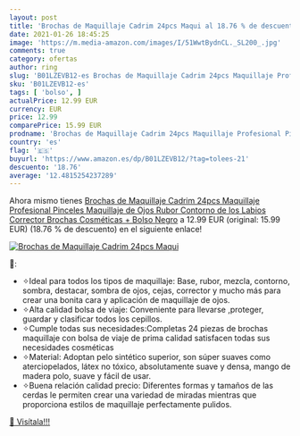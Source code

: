 ```yaml
---
layout: post
title: 'Brochas de Maquillaje Cadrim 24pcs Maqui al 18.76 % de descuento'
date: 2021-01-26 18:45:25
image: 'https://m.media-amazon.com/images/I/51WwtBydnCL._SL200_.jpg'
comments: true
category: ofertas
author: ring
slug: 'B01LZEVB12-es Brochas de Maquillaje Cadrim 24pcs Maquillaje Profesional...'
sku: 'B01LZEVB12-es'
tags: [ 'bolso', ]
actualPrice: 12.99 EUR
currency: EUR
price: 12.99
comparePrice: 15.99 EUR
prodname: 'Brochas de Maquillaje Cadrim 24pcs Maquillaje Profesional Pinceles Maquillaje de Ojos Rubor Contorno de los Labios Corrector Brochas Cosméticas + Bolso Negro'
country: 'es'
flag: '🇪🇸'
buyurl: 'https://www.amazon.es/dp/B01LZEVB12/?tag=tolees-21'
descuento: '18.76'
average: '12.4815254237289'
---
```


Ahora mismo tienes [Brochas de Maquillaje Cadrim 24pcs Maquillaje Profesional Pinceles Maquillaje de Ojos Rubor Contorno de los Labios Corrector Brochas Cosméticas + Bolso Negro](https://www.amazon.es/dp/B01LZEVB12/?tag=tolees-21) a 12.99 EUR (original: 15.99 EUR) (18.76 %  de descuento) en el siguiente enlace!

[![Brochas de Maquillaje Cadrim 24pcs Maqui](https://m.media-amazon.com/images/I/51WwtBydnCL._SL200_.jpg)](https://www.amazon.es/dp/B01LZEVB12/?tag=tolees-21)

🔎:

- ✧Ideal para todos los tipos de maquillaje: Base, rubor, mezcla, contorno, sombra, destacar, sombra de ojos, cejas, corrector y mucho más para crear una bonita cara y aplicación de maquillaje de ojos.
- ✧Alta calidad bolsa de viaje: Conveniente para llevarse ,proteger, guardar y clasificar todos los cepillos.
- ✧Cumple todas sus necesidades:Completas 24 piezas de brochas maquillaje con bolsa de viaje de prima calidad satisfacen todas sus necesidades cosméticas
- ✧Material: Adoptan pelo sintético superior, son súper suaves como aterciopelados, látex no tóxico, absolutamente suave y densa, mango de madera polo, suave y fácil de usar.
- ✧Buena relación calidad precio: Diferentes formas y tamaños de las cerdas le permiten crear una variedad de miradas mientras que proporciona estilos de maquillaje perfectamente pulidos.

[🛒 Visítala!!!](https://www.amazon.es/dp/B01LZEVB12/?tag=tolees-21)
